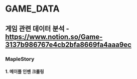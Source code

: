 # GAME_DATA
## 게임 관련 데이터 분석 - https://www.notion.so/Game-3137b986767e4cb2bfa8669fa4aaa9ec

### MapleStory
#### 1. 메이플 인벤 크롤링
